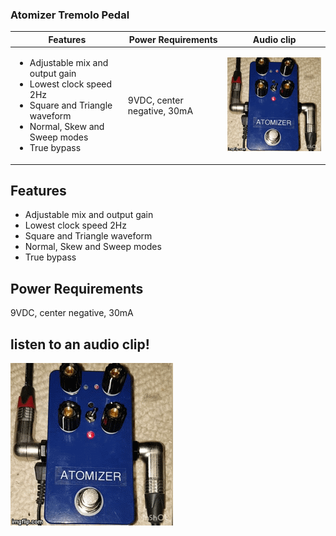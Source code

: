 ### Atomizer Tremolo Pedal

| Features | Power Requirements | Audio clip |
|----------|--------------------|------------|
|<ul><li>Adjustable mix and output gain</li><li>Lowest clock speed 2Hz</li><li>Square and Triangle waveform</li><li>Normal, Skew and Sweep modes</li><li>True bypass</li></ul>|9VDC, center negative, 30mA|[![Watch the demo](docs/Atomizer.gif)](https://www.instagram.com/p/BsmGDgeASrn/)|


## Features

- Adjustable mix and output gain
- Lowest clock speed 2Hz
- Square and Triangle waveform
- Normal, Skew and Sweep modes
- True bypass

## Power Requirements

9VDC, center negative, 30mA

## listen to an audio clip!

[![Watch the demo](docs/Atomizer.gif)](https://www.instagram.com/p/BsmGDgeASrn/)

